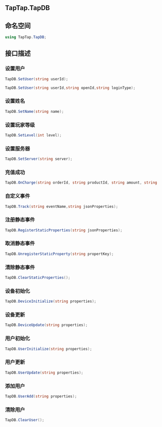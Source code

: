 ## TapTap.TapDB

## 命名空间

```c#
using TapTap.TapDB;
```

## 接口描述

### 设置用户

```c#
TapDB.SetUser(string userId);

TapDB.SetUser(string userId,string openId,string loginType);
```

### 设置姓名

```c#
TapDB.SetName(string name);
```

### 设置玩家等级

```c#
TapDB.SetLevel(int level);
```

### 设置服务器

```c#
TapDB.SetServer(string server);
```

### 充值成功

```c#
TapDB.OnCharge(string orderId, string productId, string amount, string currencyType, string payment);
```

### 自定义事件

```c#
TapDB.Track(string eventName,string jsonProperties);
```

### 注册静态事件

```c#
TapDB.RegisterStaticProperties(string jsonProperties);
```

### 取消静态事件

```c#
TapDB.UnregisterStaticProperty(string propertKey);
```

### 清除静态事件

```c#
TapDB.ClearStaticProperties();
```

### 设备初始化

```c#
TapDB.DeviceInitialize(string properties);
```

### 设备更新

```c#
TapDB.DeviceUpdate(string properties);
```

### 用户初始化

```c#
TapDB.UserInitialize(string properties);
```

### 用户更新

```c#
TapDB.UserUpdate(string properties);
```

### 添加用户

```c#
TapDB.UserAdd(string properties);
```

### 清除用户

```c#
TapDB.ClearUser();
```